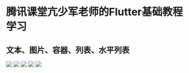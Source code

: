 # 腾讯课堂亢少军老师的Flutter基础教程学习
## 文本、图片、容器、列表、水平列表
![](https://github.com/wdpfm/flutter_ksj/blob/master/sc/cd.png)
![](https://github.com/wdpfm/flutter_ksj/blob/master/sc/hlvd.png)
![](https://github.com/wdpfm/flutter_ksj/blob/master/sc/id.png)
![](https://github.com/wdpfm/flutter_ksj/blob/master/sc/lvd.png)
![](https://github.com/wdpfm/flutter_ksj/blob/master/sc/td.png)
